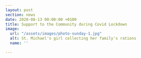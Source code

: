 ```yaml
---
layout: post
section: news
date: 2020-08-13 00:00:00 +0100
title: Support to the Community during Covid Lockdown
image:
  url: "/assets/images/photo-sunday-1.jpg"
  alt: St. Michael's girl collecting her family's rations
  name: ''

---
```

